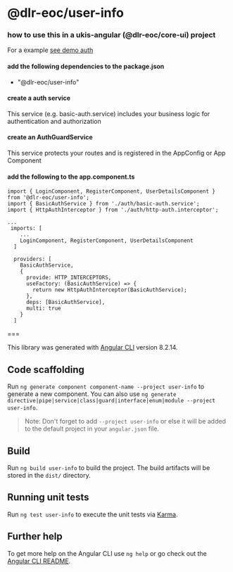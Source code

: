 # @dlr-eoc/user-info


### how to use this in a ukis-angular (@dlr-eoc/core-ui) project

For a example [see demo auth](../demo-auth/README.md)

#### add the following dependencies to the package.json
- "@dlr-eoc/user-info"


#### create a auth service
This service (e.g. basic-auth.service) includes your business logic for authentication and authorization

#### create an AuthGuardService
This service protects your routes and is registered in the AppConfig or App Component

#### add the following to the app.component.ts
```
import { LoginComponent, RegisterComponent, UserDetailsComponent } from '@dlr-eoc/user-info';
import { BasicAuthService } from './auth/basic-auth.service';
import { HttpAuthInterceptor } from './auth/http-auth.interceptor';

...
 imports: [
    ...
    LoginComponent, RegisterComponent, UserDetailsComponent
  ]

  providers: [
    BasicAuthService,
    {
      provide: HTTP_INTERCEPTORS,
      useFactory: (BasicAuthService) => {
        return new HttpAuthInterceptor(BasicAuthService);
      },
      deps: [BasicAuthService],
      multi: true
    }
  ]
```


===

This library was generated with [Angular CLI](https://github.com/angular/angular-cli) version 8.2.14.

## Code scaffolding

Run `ng generate component component-name --project user-info` to generate a new component. You can also use `ng generate directive|pipe|service|class|guard|interface|enum|module --project user-info`.
> Note: Don't forget to add `--project user-info` or else it will be added to the default project in your `angular.json` file. 

## Build

Run `ng build user-info` to build the project. The build artifacts will be stored in the `dist/` directory.

## Running unit tests

Run `ng test user-info` to execute the unit tests via [Karma](https://karma-runner.github.io).

## Further help

To get more help on the Angular CLI use `ng help` or go check out the [Angular CLI README](https://github.com/angular/angular-cli/blob/master/README.md).
